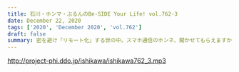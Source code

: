 ```yaml
---
title: 石川・ホンマ・ぶるんのBe-SIDE Your Life! vol.762-3
date: December 22, 2020
tags: ['2020', 'December 2020', 'vol.762']
draft: false
summary: 密を避け「リモート化」する世の中。スマホ通信のホンネ、聞かせてもらえますか？
---
```


http://project-phi.ddo.jp/ishikawa/ishikawa762_3.mp3